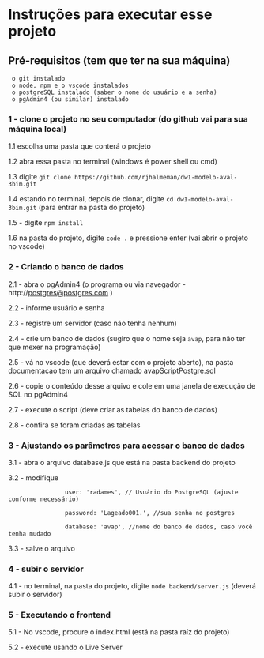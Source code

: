 # Instruções para executar esse projeto

## Pré-requisitos (tem que ter na sua máquina)
     o git instalado 
     o node, npm e o vscode instalados
     o postgreSQL instalado (saber o nome do usuário e a senha)
     o pgAdmin4 (ou similar) instalado 
    

### 1 - clone o projeto no seu computador (do github vai para sua máquina local)

1.1 escolha uma pasta que conterá o projeto

1.2 abra essa pasta no terminal (windows é power shell ou cmd)

1.3 digite ```git clone https://github.com/rjhalmeman/dw1-modelo-aval-3bim.git```

1.4 estando no terminal, depois de clonar, digite ```cd dw1-modelo-aval-3bim.git``` (para entrar na pasta do projeto)

1.5 - digite ```npm install```

1.6 na pasta do projeto, digite  ```code .``` e pressione enter (vai abrir o projeto no vscode)

### 2 - Criando o banco de dados

2.1 - abra o pgAdmin4 (o programa ou via navegador  - http://postgres@postgres.com )

2.2 - informe usuário e senha

2.3 - registre um servidor (caso não tenha nenhum)

2.4 - crie um banco de dados (sugiro que o nome seja ```avap```, para não ter que mexer na programação)

2.5 - vá no vscode (que deverá estar com o projeto aberto), na pasta documentacao tem um arquivo chamado avapScriptPostgre.sql

2.6 - copie o conteúdo desse arquivo e cole em uma janela de execução de SQL no pgAdmin4

2.7 - execute o script (deve criar as tabelas do banco de dados)

2.8 - confira se foram criadas as tabelas

### 3 - Ajustando os parâmetros para acessar o banco de dados

3.1 - abra o arquivo database.js que está na pasta backend do projeto

3.2 - modifique 

```
                user: 'radames', // Usuário do PostgreSQL (ajuste conforme necessário)

                password: 'Lageado001.', //sua senha no postgres

                database: 'avap', //nome do banco de dados, caso você tenha mudado
```

3.3 - salve o arquivo

### 4 - subir o servidor

4.1 - no terminal, na pasta do projeto, digite ```node backend/server.js``` (deverá subir o servidor)

### 5 - Executando o frontend

5.1 - No vscode, procure o index.html (está na pasta raíz do projeto)

5.2 - execute usando o Live Server







